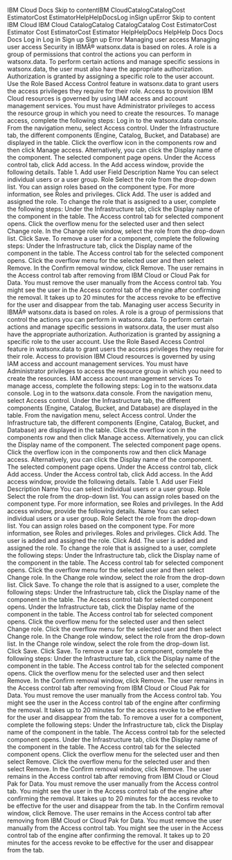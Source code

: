 ﻿IBM Cloud Docs Skip to contentIBM CloudCatalogCatalogCost EstimatorCost EstimatorHelpHelpDocsLog inSign upError Skip to content IBM Cloud IBM Cloud CatalogCatalog CatalogCatalog Cost EstimatorCost Estimator Cost EstimatorCost Estimator HelpHelpDocs HelpHelp Docs Docs Docs Log in Log in Sign up Sign up Error Managing user access Managing user access Security in IBMÂ® watsonx.data is based on roles. A role is a group of permissions that control the actions you can perform in watsonx.data. To perform certain actions and manage specific sessions in watsonx.data, the user must also have the appropriate authorization. Authorization is granted by assigning a specific role to the user account. Use the Role Based Access Control feature in watsonx.data to grant users the access privileges they require for their role. Access to provision IBM Cloud resources is governed by using IAM access and account management services. You must have Administrator privileges to access the resource group in which you need to create the resources. To manage access, complete the following steps: Log in to the watsonx.data console. From the navigation menu, select Access control. Under the Infrastructure tab, the different components (Engine, Catalog, Bucket, and Database) are displayed in the table. Click the overflow icon in the components row and then click Manage access. Alternatively, you can click the Display name of the component. The selected component page opens. Under the Access control tab, click Add access. In the Add access window, provide the following details. Table 1. Add user Field Description Name You can select individual users or a user group. Role Select the role from the drop-down list. You can assign roles based on the component type. For more information, see Roles and privileges. Click Add. The user is added and assigned the role. To change the role that is assigned to a user, complete the following steps: Under the Infrastructure tab, click the Display name of the component in the table. The Access control tab for selected component opens. Click the overflow menu for the selected user and then select Change role. In the Change role window, select the role from the drop-down list. Click Save. To remove a user for a component, complete the following steps: Under the Infrastructure tab, click the Display name of the component in the table. The Access control tab for the selected component opens. Click the overflow menu for the selected user and then select Remove. In the Confirm removal window, click Remove. The user remains in the Access control tab after removing from IBM Cloud or Cloud Pak for Data. You must remove the user manually from the Access control tab. You might see the user in the Access control tab of the engine after confirming the removal. It takes up to 20 minutes for the access revoke to be effective for the user and disappear from the tab. Managing user access Security in IBMÂ® watsonx.data is based on roles. A role is a group of permissions that control the actions you can perform in watsonx.data. To perform certain actions and manage specific sessions in watsonx.data, the user must also have the appropriate authorization. Authorization is granted by assigning a specific role to the user account. Use the Role Based Access Control feature in watsonx.data to grant users the access privileges they require for their role. Access to provision IBM Cloud resources is governed by using IAM access and account management services. You must have Administrator privileges to access the resource group in which you need to create the resources. IAM access account management services To manage access, complete the following steps: Log in to the watsonx.data console. Log in to the watsonx.data console. From the navigation menu, select Access control. Under the Infrastructure tab, the different components (Engine, Catalog, Bucket, and Database) are displayed in the table. From the navigation menu, select Access control. Under the Infrastructure tab, the different components (Engine, Catalog, Bucket, and Database) are displayed in the table. Click the overflow icon in the components row and then click Manage access. Alternatively, you can click the Display name of the component. The selected component page opens. Click the overflow icon in the components row and then click Manage access. Alternatively, you can click the Display name of the component. The selected component page opens. Under the Access control tab, click Add access. Under the Access control tab, click Add access. In the Add access window, provide the following details. Table 1. Add user Field Description Name You can select individual users or a user group. Role Select the role from the drop-down list. You can assign roles based on the component type. For more information, see Roles and privileges. In the Add access window, provide the following details. Name You can select individual users or a user group. Role Select the role from the drop-down list. You can assign roles based on the component type. For more information, see Roles and privileges. Roles and privileges. Click Add. The user is added and assigned the role. Click Add. The user is added and assigned the role. To change the role that is assigned to a user, complete the following steps: Under the Infrastructure tab, click the Display name of the component in the table. The Access control tab for selected component opens. Click the overflow menu for the selected user and then select Change role. In the Change role window, select the role from the drop-down list. Click Save. To change the role that is assigned to a user, complete the following steps: Under the Infrastructure tab, click the Display name of the component in the table. The Access control tab for selected component opens. Under the Infrastructure tab, click the Display name of the component in the table. The Access control tab for selected component opens. Click the overflow menu for the selected user and then select Change role. Click the overflow menu for the selected user and then select Change role. In the Change role window, select the role from the drop-down list. In the Change role window, select the role from the drop-down list. Click Save. Click Save. To remove a user for a component, complete the following steps: Under the Infrastructure tab, click the Display name of the component in the table. The Access control tab for the selected component opens. Click the overflow menu for the selected user and then select Remove. In the Confirm removal window, click Remove. The user remains in the Access control tab after removing from IBM Cloud or Cloud Pak for Data. You must remove the user manually from the Access control tab. You might see the user in the Access control tab of the engine after confirming the removal. It takes up to 20 minutes for the access revoke to be effective for the user and disappear from the tab. To remove a user for a component, complete the following steps: Under the Infrastructure tab, click the Display name of the component in the table. The Access control tab for the selected component opens. Under the Infrastructure tab, click the Display name of the component in the table. The Access control tab for the selected component opens. Click the overflow menu for the selected user and then select Remove. Click the overflow menu for the selected user and then select Remove. In the Confirm removal window, click Remove. The user remains in the Access control tab after removing from IBM Cloud or Cloud Pak for Data. You must remove the user manually from the Access control tab. You might see the user in the Access control tab of the engine after confirming the removal. It takes up to 20 minutes for the access revoke to be effective for the user and disappear from the tab. In the Confirm removal window, click Remove. The user remains in the Access control tab after removing from IBM Cloud or Cloud Pak for Data. You must remove the user manually from the Access control tab. You might see the user in the Access control tab of the engine after confirming the removal. It takes up to 20 minutes for the access revoke to be effective for the user and disappear from the tab.
